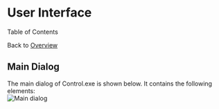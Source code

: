 # User Interface

Table of Contents


Back to [Overview](../README.md)

## Main Dialog

The main dialog of Control.exe is shown below. It contains the following elements:  
![Main dialog](Images/MainDialog.png)

